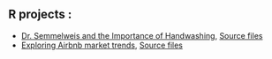 ## R projects :

* [Dr. Semmelweis and the Importance of Handwashing](https://aymennasri.github.io/handwashing_report.html), [Source files](https://github.com/aymennasri/ImportanceOfHandwashing)
* [Exploring Airbnb market trends](https://aymennasri.github.io/airbnb_report.html), [Source files](https://github.com/aymennasri/AirbnbMarketTrends)
